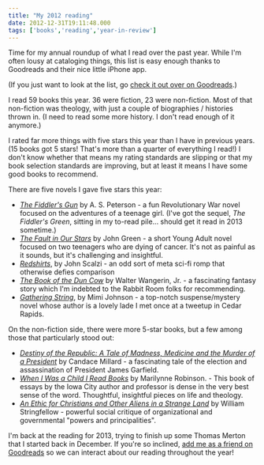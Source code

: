 ```yaml
---
title: "My 2012 reading"
date: 2012-12-31T19:11:48.000
tags: ['books','reading','year-in-review']
---
```


Time for my annual roundup of what I read over the past year. While I'm often lousy at cataloging things, this list is easy enough thanks to Goodreads and their nice little iPhone app.

(If you just want to look at the list, go [check it out over on Goodreads](http://www.goodreads.com/review/list/80101?shelf=2012-reads).)

I read 59 books this year. 36 were fiction, 23 were non-fiction. Most of that non-fiction was theology, with just a couple of biographies / histories thrown in. (I need to read some more history. I don't read enough of it anymore.)

I rated far more things with five stars this year than I have in previous years. (15 books got 5 stars! That's more than a quarter of everything I read!) I don't know whether that means my rating standards are slipping or that my book selection standards are improving, but at least it means I have some good books to recommend.

There are five novels I gave five stars this year:

- _[The Fiddler's Gun](http://www.amazon.com/gp/product/0615325424/ref=as_li_ss_tl?ie=UTF8&tag=chrishubbs-20&linkCode=as2&camp=1789&creative=390957&creativeASIN=0615325424)_ by A. S. Peterson - a fun Revolutionary War novel focused on the adventures of a teenage girl. (I've got the sequel, _The Fiddler's Green_, sitting in my to-read pile... should get it read in 2013 sometime.)
- [_The Fault in Our Stars_](http://www.amazon.com/gp/product/0525478817/ref=as_li_ss_tl?ie=UTF8&tag=chrishubbs-20&linkCode=as2&camp=1789&creative=390957&creativeASIN=0525478817) by John Green - a short Young Adult novel focused on two teenagers who are dying of cancer. It's not as painful as it sounds, but it's challenging and insightful.
- [_Redshirts_](http://www.amazon.com/gp/product/0765316994/ref=as_li_ss_tl?ie=UTF8&tag=chrishubbs-20&linkCode=as2&camp=1789&creative=390957&creativeASIN=0765316994), by John Scalzi - an odd sort of meta sci-fi romp that otherwise defies comparison
- _[The Book of the Dun Cow](http://www.amazon.com/gp/product/0060574607/ref=as_li_ss_tl?ie=UTF8&tag=chrishubbs-20&linkCode=as2&camp=1789&creative=390957&creativeASIN=0060574607)_ by Walter Wangerin, Jr. - a fascinating fantasy story which I'm indebted to the Rabbit Room folks for recommending.
- _[Gathering String](http://www.amazon.com/gp/product/1477599983/ref=as_li_ss_tl?ie=UTF8&tag=chrishubbs-20&linkCode=as2&camp=1789&creative=390957&creativeASIN=1477599983)_, by Mimi Johnson - a top-notch suspense/mystery novel whose author is a lovely lade I met once at a tweetup in Cedar Rapids.

On the non-fiction side, there were more 5-star books, but a few among those that particularly stood out:

- _[Destiny of the Republic: A Tale of Madness, Medicine and the Murder of a President](http://www.amazon.com/gp/product/1594136149/ref=as_li_ss_tl?ie=UTF8&tag=chrishubbs-20&linkCode=as2&camp=1789&creative=390957&creativeASIN=1594136149)_ by Candace Millard - a fascinating tale of the election and assassination of President James Garfield.
- _[When I Was a Child I Read Books](http://www.amazon.com/gp/product/1250024056/ref=as_li_ss_tl?ie=UTF8&tag=chrishubbs-20&linkCode=as2&camp=1789&creative=390957&creativeASIN=1250024056)_ by Marilynne Robinson. - This book of essays by the Iowa City author and professor is dense in the very best sense of the word. Thoughtful, insightful pieces on life and theology.
- _[An Ethic for Christians and Other Aliens in a Strange Land](http://www.amazon.com/gp/product/1592448747/ref=as_li_ss_tl?ie=UTF8&tag=chrishubbs-20&linkCode=as2&camp=1789&creative=390957&creativeASIN=1592448747)_ by William Stringfellow - powerful social critique of organizational and governmental "powers and principalities".

I'm back at the reading for 2013, trying to finish up some Thomas Merton that I started back in December. If you're so inclined, [add me as a friend on Goodreads](http://www.goodreads.com/user/show/80101-chris-hubbs) so we can interact about our reading throughout the year!
